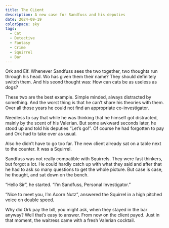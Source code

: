 ```yaml
---
title: The CLient
description: A new case for Sandfuss and his deputies
date: 2024-09-19
colorSpace: sky
tags:
  - Cat
  - Detective
  - Fantasy
  - Crime
  - Squirrel
  - Bar
---
```


Ork and Elf. Whenever Sandfuss sees the two together, two thoughts run through
his head. Wo has given them their name? They should definitely switch them. And
his seond thought was: How can cats be as useless as dogs?

These two are the best example. Simple minded, always distracted by something.
And the worst thing is that he can’t share his theories with them. Over all
those years he could not find an appropriate co-investigator.

Needless to say that while he was thinking that he himself got distracted,
mainly by the scent of his Valerian. But some awkward seconds later, he stood up
and told his deputies “Let’s go!”. Of course he had forgotten to pay and Ork had
to take over as usual.

Also he didn’t have to go too far. The new client already sat on a table next to
the counter. It was a Squirrel.

Sandfuss was not really compatible with Squirrels. They were fast thinkers, but
forgot a lot. He could hardly catch up with what they said and after that he had
to ask so many questions to get the whole picture. But case is case, he thought,
and sat down on the bench.

“Hello Sir”, he started. “I’m Sandfuss, Personal Investigator.”

“Nice to meet you, I’m Acorn Nutz”, answered the Squirrel in a high pitched
voice on double speed.

Why did Ork pay the bill, you might ask, when they stayed in the bar anyway?
Well that’s easy to answer. From now on the client payed. Just in that moment,
the waitress came with a fresh Valerian cocktail.

